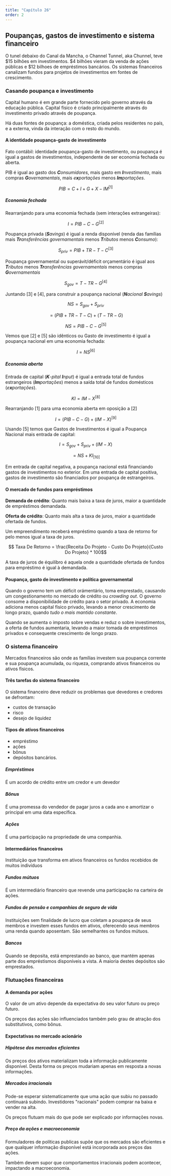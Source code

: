 ```yaml
---
title: "Capítulo 26"
order: 2
---
```

## Poupanças, gastos de investimento e sistema financeiro

O tunel debaixo do Canal da Mancha, o Channel Tunnel, aka Chunnel, teve $15 bilhões em investimentos. $4 bilhões vieram da venda de ações públicas e $12 bilhoes de empréstimos bancários.
Os sistemas financeiros canalizam fundos para projetos de investimentos em fontes de crescimento.

### Casando poupança e investimento

Capital humano é em grande parte fornecido pelo governo através da educação pública. Capital físico é criado principalmente através do investimento privado através de poupança.

Há duas fontes de poupança: a doméstica, criada pelos residentes no país, e a externa, vinda da interação com o resto do mundo.

#### A identidade poupança-gasto de investimento

Fato contábil: identidade poupança-gasto de investimento, ou poupança é igual a gastos de investimentos, independente de ser economia fechada ou aberta.

PIB é igual ao gasto dos _**C**onsumidores_, mais gasto em _**I**nvestimento_, mais compras _**G**overnamentais_, mais _e**x**portações_ menos _**Im**portações_.

$$PIB = C + I + G + X - IM  ^{[1]}$$

##### Economia fechada

Rearranjando para uma economia fechada (sem interações extrangeiras):

$$I = PIB - C - G   ^{[2]}$$

Poupança privada (_**S**avings_) é igual a renda disponível (renda das famílias mais _**Tr**ansferências governamentais_ menos _**T**ributos_ menos _**C**onsumo_):

$$S_{priv} = PIB + TR - T - C ^{[3]}$$

Poupança governamental ou superávit/déficit orçamentário é igual aos _**T**ributos_ menos _**Tr**ansferências governamentais_ menos compras _**G**overnamentais_

$$S_{gov} = T - TR - G    ^{[4]}$$

Juntando [3] e [4], para construir a poupança nacional (_**N**acional_ _**S**avings_)

$$NS = S_{gov} + S_{priv}$$

$$=(PIB+TR-T-C)+(T-TR-G)$$

$$NS=PIB-C-G ^{[5]}$$

Vemos que [2] e [5] são idênticos ou Gasto de investimento é igual a poupança nacional em uma economia fechada:

$$I=NS ^{[6]}$$

##### Economia aberta

Entrada de capital (_**K**-pital_ _**I**nput_) é igual a entrada total de fundos estrangeiros (_**Im**portações_) menos a saída total de fundos domésticos (_e**x**portações_).

$$KI=IM-X ^{[8]}$$

Rearranjando [1] para uma economia aberta em oposição a [2]

$$I = (PIB - C - G) + (IM-X)   ^{[9]}$$

Usando [5] temos que Gastos de Investimentos é igual a Poupança Nacional mais entrada de capital:

$$I=S_{gov}+S_{priv}+(IM-X)$$

$$=NS+KI_{[10]}$$

Em entrada de capital negativa, a poupança nacional está financiando gastos de investimentos no exterior. Em uma entrada de capital positiva, gastos de investimento são financiados por poupança de estrangeiros.

#### O mercado de fundos para empréstimos

**Demanda de crédito**: Quanto mais baixa a taxa de juros, maior a quantidade de empréstimos demandada.

**Oferta de crédito**: Quanto mais alta a taxa de juros, maior a quantidade ofertada de fundos.

Um empreendimento receberá empréstimo quando a taxa de retorno for pelo menos igual a taxa de juros.

$$ Taxa De Retorno = \frac{Receita Do Projeto - Custo Do Projeto}{Custo Do Projeto} * 100$$

A taxa de juros de équilíbro é aquela onde a quantidade ofertada de fundos para empréstimo é igual à demandada.

#### Poupança, gasto de investimento e política governamental

Quando o governo tem um déficit orámentário, toma emprestado, causando um congestionamento no mercado de crédito ou *crowding out*. O governo consome a disponibilidade de crédito para o setor privado. A economia adiciona menos capital físico privado, levando a menor crescimento de longo prazo, quando *tudo o mais mantido constante*.

Quando se aumenta o imposto sobre vendas e reduz o sobre investimentos, a oferta de fundos aumentaria, levando a maior tomada de empréstimos privados e consequente crescimento de longo prazo.

### O sistema financeiro

Mercados financeiros são onde as famílias investem sua poupança corrente e sua poupança acumulada, ou riqueza, comprando ativos financeiros ou ativos físicos.

#### Três tarefas do sistema financeiro

O sistema financeiro deve reduzir os problemas que devedores e credores se defrontam:

- custos de transação
- risco
- desejo de liquidez

#### Tipos de ativos financeiros

- empréstimo
- ações
- bônus
- depósitos bancários.

##### Empréstimos

É um acordo de crédito entre um credor e um devedor

##### Bônus

É uma promessa do vendedor de pagar juros a cada ano e amortizar o principal em uma data específica.

##### Ações

É uma participação na propriedade de uma companhia.

#### Intermediários financeiros

Instituição que transforma em ativos financeiros os fundos recebidos de muitos indivíduos

##### Fundos mútuos

É um intermediário financeiro que revende uma participação na carteira de ações.

##### Fundos de pensão e companhias de seguro de vida

Instituições sem finalidade de lucro que coletam a poupança de seus membros e investem esses fundos em ativos, oferecendo seus membros uma renda quando aposentam. São semelhantes os fundos mútuos.

##### Bancos

Quando se deposita, está emprestando ao banco, que mantém apenas parte dos empréstismos disponíveis a vista. A maioria destes depósitos são emprestados.

### Flutuações financeiras

#### A demanda por ações

O valor de um ativo depende da expectativa do seu valor futuro ou preço futuro.

Os preços das ações são influenciados também pelo grau de atração dos substitutivos, como bônus.

#### Expectativas no mercado acionário

##### Hipótese dos mercados eficientes

Os preços dos ativos materializam toda a informação publicamente disponível. Desta forma os preços mudariam apenas em resposta a novas informações.

##### Mercados irracionais

Pode-se esperar sistematicamente que uma ação que subiu no passado continuará subindo. Investidores "racionais" podem comprar na baixa e vender na alta.

Os preços flutuam mais do que pode ser explicado por informações novas.

##### Preço da ações e macroeconomia

Formuladores de políticas publicas supõe que os mercados são eficientes e que qualquer informação disponível está incorporada aos preços das ações.

Também devem supor que comportamentos irracionais podem acontecer, impactando a macroeconomia.
